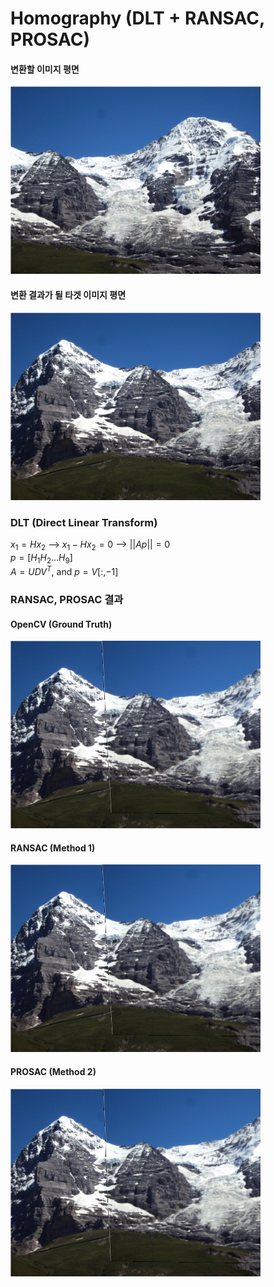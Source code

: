 # Homography (DLT + RANSAC, PROSAC)
#### 변환할 이미지 평면
![](sources/02.jpg)
#### 변환 결과가 될 타겟 이미지 평면
![](sources/01.jpg)
### DLT (Direct Linear Transform)
$x_1 = Hx_2$ --> $x_1-Hx_2 = 0$ --> $||Ap|| = 0$  
$p = [H_{1} H_{2} \ldots H_{9}]$  
$A = UDV^{T}$, and $p = V[:, -1]$

### RANSAC, PROSAC 결과
#### OpenCV (Ground Truth)
![](results/opencv.png)
#### RANSAC (Method 1)
![](results/RANSAC.png)
#### PROSAC (Method 2)
![](results/PROSAC.png)
